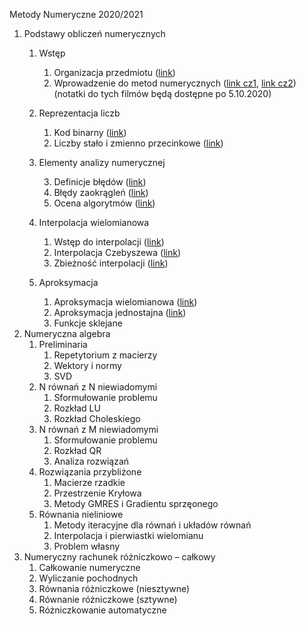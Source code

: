 Metody Numeryczne 2020/2021

1. Podstawy obliczeń numerycznych
    1. Wstęp
       
       1. Organizacja przedmiotu ([link](https://youtu.be/BbF2uweWq28))
       2. Wprowadzenie do metod numerycznych ([link cz1](https://youtu.be/lDk0likNLbE), [link cz2](https://youtu.be/IoZVOLLZRoo)) (notatki do tych filmów będą dostępne po 5.10.2020)
    3. Reprezentacja liczb
       
       1. Kod binarny ([link](https://youtu.be/NXbW3B5rJug))
       2. Liczby stało i zmienno przecinkowe ([link](https://youtu.be/cOyK6fr1n68))
    3. Elementy analizy numerycznej
       
       3. Definicje błędów ([link](https://youtu.be/2C5XS-yOgHk))
       4. Błędy zaokrągleń ([link](https://youtu.be/a_JCDkCHtRY))
       4. Ocena algorytmów ([link](https://youtu.be/0KpN0bqv38c))

   1. Interpolacja wielomianowa
      1. Wstęp do interpolacji ([link](https://youtu.be/5R8mM0RlqWg))
      2. Interpolacja Czebyszewa ([link](https://youtu.be/NWuXAGR6SVs))
      3. Zbieżność interpolacji ([link](https://youtu.be/6fTu1xIO7GI))
   2. Aproksymacja
        1. Aproksymacja wielomianowa ([link](https://youtu.be/aBZmRPeHUHA))
        2. Aproksymacja jednostajna ([link](https://youtu.be/L-kuPrTtdKc))
        3. Funkcje sklejane
1. Numeryczna algebra 
   1. Preliminaria
      1. Repetytorium z macierzy
      2. Wektory i normy
      3. SVD
   2. N równań z N niewiadomymi
      1. Sformułowanie problemu
      2. Rozkład LU
      3. Rozkład Choleskiego
   3. N równań z M niewiadomymi
      1. Sformułowanie problemu
      2. Rozkład QR
      3. Analiza rozwiązań
   4. Rozwiązania przybliżone
      1. Macierze rzadkie
      2. Przestrzenie Kryłowa
      3. Metody GMRES i Gradientu sprzęonego
   5. Równania nieliniowe 
      1. Metody iteracyjne dla równań i układów równań
      2. Interpolacja i pierwiastki wielomianu
      3. Problem własny
2. Numeryczny rachunek różniczkowo – całkowy
   1. Całkowanie numeryczne
   2. Wyliczanie pochodnych
   3. Równania różniczkowe (niesztywne)
   4. Równanie różniczkowe (sztywne)
   5. Różniczkowanie automatyczne

